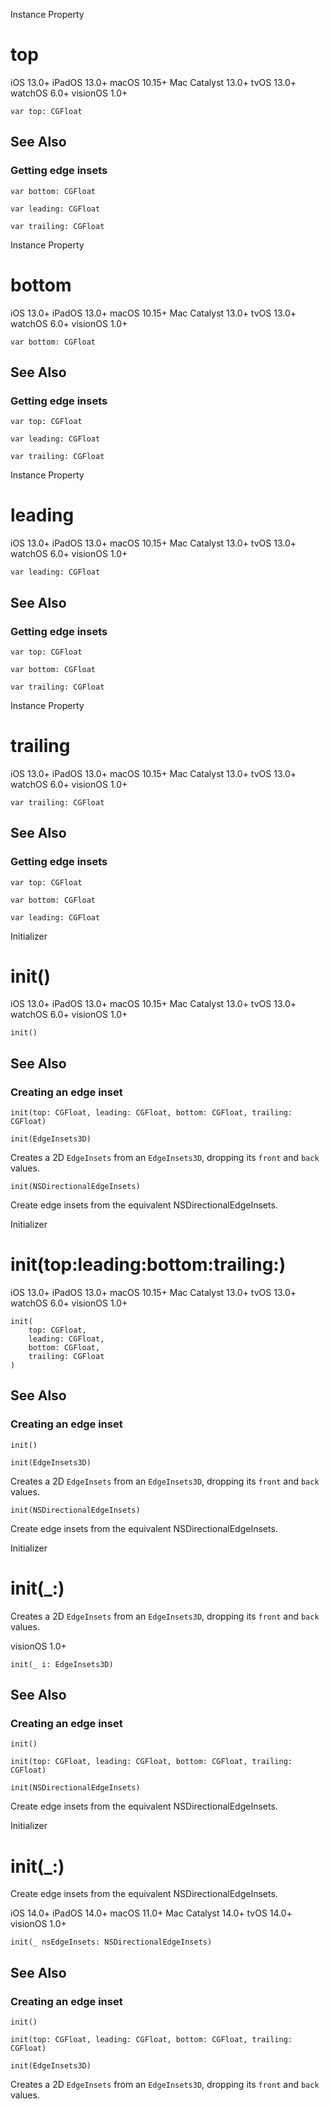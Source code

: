 Instance Property

# top

iOS 13.0+  iPadOS 13.0+  macOS 10.15+  Mac Catalyst 13.0+  tvOS 13.0+  watchOS
6.0+  visionOS 1.0+

    
    
    var top: CGFloat

## See Also

### Getting edge insets

`var bottom: CGFloat`

`var leading: CGFloat`

`var trailing: CGFloat`

Instance Property

# bottom

iOS 13.0+  iPadOS 13.0+  macOS 10.15+  Mac Catalyst 13.0+  tvOS 13.0+  watchOS
6.0+  visionOS 1.0+

    
    
    var bottom: CGFloat

## See Also

### Getting edge insets

`var top: CGFloat`

`var leading: CGFloat`

`var trailing: CGFloat`

Instance Property

# leading

iOS 13.0+  iPadOS 13.0+  macOS 10.15+  Mac Catalyst 13.0+  tvOS 13.0+  watchOS
6.0+  visionOS 1.0+

    
    
    var leading: CGFloat

## See Also

### Getting edge insets

`var top: CGFloat`

`var bottom: CGFloat`

`var trailing: CGFloat`

Instance Property

# trailing

iOS 13.0+  iPadOS 13.0+  macOS 10.15+  Mac Catalyst 13.0+  tvOS 13.0+  watchOS
6.0+  visionOS 1.0+

    
    
    var trailing: CGFloat

## See Also

### Getting edge insets

`var top: CGFloat`

`var bottom: CGFloat`

`var leading: CGFloat`

Initializer

# init()

iOS 13.0+  iPadOS 13.0+  macOS 10.15+  Mac Catalyst 13.0+  tvOS 13.0+  watchOS
6.0+  visionOS 1.0+

    
    
    init()

## See Also

### Creating an edge inset

`init(top: CGFloat, leading: CGFloat, bottom: CGFloat, trailing: CGFloat)`

`init(EdgeInsets3D)`

Creates a 2D `EdgeInsets` from an `EdgeInsets3D`, dropping its `front` and
`back` values.

`init(NSDirectionalEdgeInsets)`

Create edge insets from the equivalent NSDirectionalEdgeInsets.

Initializer

# init(top:leading:bottom:trailing:)

iOS 13.0+  iPadOS 13.0+  macOS 10.15+  Mac Catalyst 13.0+  tvOS 13.0+  watchOS
6.0+  visionOS 1.0+

    
    
    init(
        top: CGFloat,
        leading: CGFloat,
        bottom: CGFloat,
        trailing: CGFloat
    )

## See Also

### Creating an edge inset

`init()`

`init(EdgeInsets3D)`

Creates a 2D `EdgeInsets` from an `EdgeInsets3D`, dropping its `front` and
`back` values.

`init(NSDirectionalEdgeInsets)`

Create edge insets from the equivalent NSDirectionalEdgeInsets.

Initializer

# init(_:)

Creates a 2D `EdgeInsets` from an `EdgeInsets3D`, dropping its `front` and
`back` values.

visionOS 1.0+

    
    
    init(_ i: EdgeInsets3D)

## See Also

### Creating an edge inset

`init()`

`init(top: CGFloat, leading: CGFloat, bottom: CGFloat, trailing: CGFloat)`

`init(NSDirectionalEdgeInsets)`

Create edge insets from the equivalent NSDirectionalEdgeInsets.

Initializer

# init(_:)

Create edge insets from the equivalent NSDirectionalEdgeInsets.

iOS 14.0+  iPadOS 14.0+  macOS 11.0+  Mac Catalyst 14.0+  tvOS 14.0+  visionOS
1.0+

    
    
    init(_ nsEdgeInsets: NSDirectionalEdgeInsets)

## See Also

### Creating an edge inset

`init()`

`init(top: CGFloat, leading: CGFloat, bottom: CGFloat, trailing: CGFloat)`

`init(EdgeInsets3D)`

Creates a 2D `EdgeInsets` from an `EdgeInsets3D`, dropping its `front` and
`back` values.

